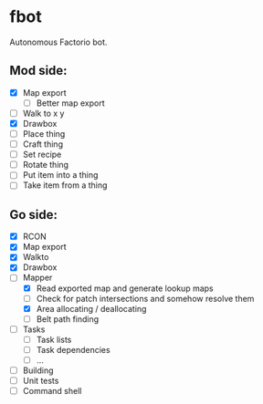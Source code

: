 # fbot
Autonomous Factorio bot.

## Mod side:
- [x] Map export
  - [ ] Better map export
- [ ] Walk to x y
- [x] Drawbox
- [ ] Place thing
- [ ] Craft thing
- [ ] Set recipe
- [ ] Rotate thing
- [ ] Put item into a thing
- [ ] Take item from a thing

## Go side:
- [x] RCON
 - [x] Map export
 - [x] Walkto
 - [x] Drawbox
- [ ] Mapper
  - [x] Read exported map and generate lookup maps
  - [ ] Check for patch intersections and somehow resolve them
  - [x] Area allocating / deallocating
  - [ ] Belt path finding
- [ ] Tasks
  - [ ] Task lists
  - [ ] Task dependencies
  - [ ] ...
- [ ] Building
- [ ] Unit tests
- [ ] Command shell
